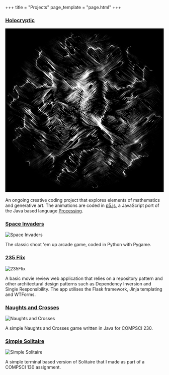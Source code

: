 +++
title = "Projects"
page_template = "page.html"
+++

### [Holocryptic](https://amri.dev/Holocryptic/)
![Holocryptic - Perlin Alps](/images/projects/PerlinAlps.png)

An ongoing creative coding project that explores elements of mathematics and generative art. The animations are coded in [p5.js](https://p5js.org/), a JavaScript port of the Java based language [Processing](https://processing.org/).

### [Space Invaders](https://github.com/amriarshad/SpaceInvaders)
![Space Invaders](/images/projects/SpaceInvaders.png)

The classic shoot 'em up arcade game, coded in Python with Pygame.

### [235 Flix](https://github.com/amriarshad/235Flix)
![235Flix](/images/projects/235Flix.png)

A basic movie review web application that relies on a repository pattern and other architectural design patterns such as Dependency Inversion and Single Responsibility. The app utilises the Flask framework, Jinja templating and WTForms.

### [Naughts and Crosses](https://github.com/AmriArshad/NaughtsandCrosses)
![Naughts and Crosses](/images/projects/NaughtsandCrosses.png)

A simple Naughts and Crosses game written in Java for COMPSCI 230.

### [Simple Solitaire](https://github.com/AmriArshad/SimpleSolitaire)
![Simple Solitaire](/images/projects/SimpleSolitaire.png)

A simple terminal based version of Solitaire that I made as part of a COMPSCI 130 assignment.
